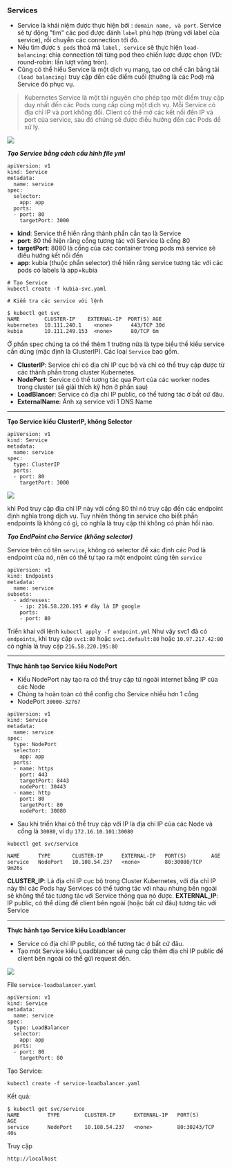 ### Services
- Service là khái niệm được thực hiện bởi : `domain name, và port`. Service sẽ tự động "tìm" các pod được đánh `label` phù hợp (trùng với label của service), rồi chuyển các connection tới đó.
- Nếu tìm được `5 pods` thoả mã `label, service` sẽ thực hiện `load-balancing`: chia connection tới từng pod theo chiến lược được chọn (VD: round-robin: lần lượt vòng tròn).
- Cũng có thể hiểu Service là một dịch vụ mạng, tạo cơ chế cân bằng tải `(load balancing)` truy cập đến các điểm cuối (thường là các Pod) mà Service đó phục vụ.

> Kubernetes Service là một tài nguyên cho phép tạo một điểm truy cập duy nhất đến các Pods cung cấp cùng một dịch vụ. Mỗi Service có địa chỉ IP và port không đổi. Client có thể mở các kết nối đến IP và port của service, sau đó chúng sẽ được điều hướng đến các Pods để xử lý.

![](https://images.viblo.asia/ca651b76-80dc-4cac-9bf5-204ff5769b5f.png)

***Tạo Service bằng cách cấu hình file yml***
```
apiVersion: v1
kind: Service
metadata:
  name: service
spec:
  selector:
    app: app
  ports:
  - port: 80
    targetPort: 3000
```

- **kind**: Service thể hiển rằng thành phần cần tạo là Service
- **port**: 80 thể hiện rằng cổng tương tác với Service là cổng 80
- **targetPort**: 8080 là cổng của các container trong pods mà service sẽ điều hướng kết nối đến
- **app**: kubia (thuộc phần selector) thể hiển rằng service tương tác với các pods có labels là app=kubia

```
# Tạo Service
kubectl create -f kubia-svc.yaml

# Kiểm tra các service với lệnh

$ kubectl get svc
NAME        CLUSTER-IP    EXTERNAL-IP  PORT(S) AGE
kubernetes  10.111.240.1    <none>      443/TCP 30d
kubia       10.111.249.153  <none>      80/TCP 6m
```

Ở phần spec chúng ta có thể thêm 1 trường nữa là type biểu thể kiểu service cần dùng (mặc định là ClusterIP). Các loại `Service` bao gồm. 

- **ClusterIP**: Service chỉ có địa chỉ IP cục bộ và chỉ có thể truy cập được từ các thành phần trong cluster Kubernetes.
- **NodePort**: Service có thể tương tác qua Port của các worker nodes trong cluster (sẽ giải thích kỹ hơn ở phần sau)
- **LoadBlancer**: Service có địa chỉ IP public, có thể tương tác ở bất cứ đâu.
- **ExternalName**: Ánh xạ service với 1 DNS Name

--------------------------------------------------------

**Tạo Service kiểu ClusterIP, không Selector**
```
apiVersion: v1
kind: Service
metadata:
  name: service
spec:
  type: ClusterIP
  ports:
  - port: 80
    targetPort: 3000
```

![](https://raw.githubusercontent.com/xuanthulabnet/learn-kubernetes/master/imgs/kubernetes054.png)

khi Pod truy cập địa chỉ IP này với cổng 80 thì nó truy cập đến các endpoint định nghĩa trong dịch vụ. Tuy nhiên thông tin service cho biết phần endpoints là không có gì, có nghĩa là truy cập thì không có phản hồi nào.

***Tạo EndPoint cho Service (không selector)***

Service trên có tên `service`, không có selector để xác định các Pod là endpoint của nó, nên có thể tự tạo ra một endpoint cùng tên `service`

```
apiVersion: v1
kind: Endpoints
metadata:
  name: service
subsets:
  - addresses:
    - ip: 216.58.220.195 # đây là IP google
    ports:
    - port: 80
```

Triển khai với lệnh `kubectl apply -f endpoint.yml`
Như vậy svc1 đã có `endpoints`, khi truy cập `svc1:80` hoặc `svc1.default:80` hoặc `10.97.217.42:80` có nghĩa là truy cập `216.58.220.195:80`

-------------------------------------------------------------

**Thực hành tạo Service kiểu NodePort**
- Kiểu NodePort này tạo ra có thể truy cập từ ngoài internet bằng IP của các Node
- Chúng ta hoàn toàn có thể config cho Service nhiều hơn 1 cổng
- NodePort `30000-32767`

```
apiVersion: v1
kind: Service
metadata:
  name: service
spec:
  type: NodePort
  selector:
    app: app
  ports:
  - name: https
    port: 443
    targetPort: 8443
    nodePort: 30443
  - name: http
    port: 80
    targetPort: 80
    nodePort: 30080
```

- Sau khi triển khai có thể truy cập với IP là địa chỉ IP của các Node và cổng là `30080`, ví dụ `172.16.10.101:30080`

```
kubectl get svc/service

NAME      TYPE       CLUSTER-IP      EXTERNAL-IP   PORT(S)        AGE
service   NodePort   10.108.54.237   <none>        80:30080/TCP   9m26s
```

**CLUSTER_IP**: Là địa chỉ IP cục bộ trong Cluster Kubernetes, với địa chỉ IP này thì các Pods hay Services có thể tương tác với nhau nhưng bên ngoài sẽ không thể tác tương tác với Service thông qua nó được.
**EXTERNAL_IP**: IP public, có thể dùng để client bên ngoài (hoặc bất cứ đâu) tương tác với Service

-------------------------------------------------------------

**Thực hành tạo Service kiểu Loadblancer**
- Service có địa chỉ IP public, có thể tương tác ở bất cứ đâu.
- Tạo một Service kiểu Loadblancer sẽ cung cấp thêm địa chỉ IP public để client bên ngoài có thể gửi request đến.

![](https://images.viblo.asia/fe58cece-06bc-4ec1-b3f0-f835ac7a5c92.png)

File `service-loadbalancer.yaml`

```
apiVersion: v1
kind: Service
metadata:
  name: service
spec:
  type: LoadBalancer
  selector:
    app: app
  ports:
  - port: 80
    targetPort: 80
```

Tạo Service:

`kubectl create -f service-loadbalancer.yaml`

Kết quả:

```
$ kubectl get svc/service
NAME         TYPE        CLUSTER-IP      EXTERNAL-IP   PORT(S)        AGE
service      NodePort    10.108.54.237   <none>        80:30243/TCP   40s
```

Truy cập

```
http://localhost
```